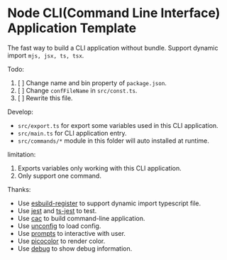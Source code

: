 # Node CLI(Command Line Interface) Application Template

The fast way to build a CLI application without bundle. Support dynamic import `mjs, jsx, ts, tsx`.

Todo:

1. [ ] Change name and bin property of `package.json`.
2. [ ] Change `confFileName` in `src/const.ts`.
3. [ ] Rewrite this file.

Develop:

- `src/export.ts` for export some variables used in this CLI application.
- `src/main.ts` for CLI application entry.
- `src/commands/*` module in this folder will auto installed at runtime.

limitation:

1. Exports variables only working with this CLI application.
2. Only support one command.

Thanks:

- Use [esbuild-register] to support dynamic import typescript file.
- Use [jest] and [ts-jest] to test.
- Use [cac] to build command-line application.
- Use [unconfig] to load config.
- Use [prompts] to interactive with user.
- Use [picocolor] to render color.
- Use [debug] to show debug information.

[esbuild-register]: https://github.com/egoist/esbuild-register
[jest]: https://github.com/facebook/jest
[ts-jest]: https://github.com/kulshekhar/ts-jest
[cac]: https://github.com/cacjs/cac
[unconfig]: https://github.com/antfu/unconfig
[prompts]: https://github.com/terkelg/prompts
[picocolor]: https://github.com/alexeyraspopov/picocolors
[debug]: https://github.com/debug-js/debug
